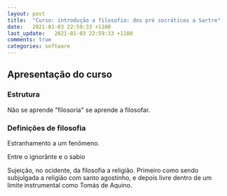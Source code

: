 ```yaml
---
layout: post
title:  "Curso: introdução a filosofia: dos pré socráticos a Sartre"
date:   2021-01-03 22:59:33 +1100
last_update:   2021-01-03 22:59:33 +1100
comments: true
categories: software
---
```


## Apresentação do curso

### Estrutura

Não se aprende "filosoria" se aprende a filosofar.

### Definições de filosofia

Estranhamento a um fenômeno.

Entre o ignorânte e o sabio

Sujeição, no ocidente, da filosofia a religião. Primeiro como sendo subjulgada a
religião com santo agostinho, e depois livre dentro de um limite instrumental
como Tomás de Aquino.
